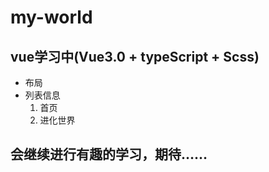 # my-world

## vue学习中(Vue3.0 + typeScript + Scss)
- 布局
- 列表信息
    1. 首页
    2. 进化世界

## 会继续进行有趣的学习，期待……